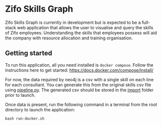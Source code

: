 # Zifo Skills Graph

Zifo Skills Graph is currently in development but is expected to be a full-stack web application that allows the user to visualise and query the skills of Zifo employees. Understanding the skills that employees possess will aid the company with resource allocation and training organisation.

## Getting started

To run this application, all you need installed is `docker compose`. Follow the instructions here to get started: https://docs.docker.com/compose/install/

For now, the data required by neo4j is a csv with a single skill on each line for each consultant. You can generate this from the original skills csv file using [pipeline.py](./pipeline/src/pipeline.py). The generated csv should be stored in the [import](./pipeline/src/import/) folder prior to launch.

Once data is present, run the following command in a terminal from the root directory to launch the application:

```
bash run-docker.sh
```